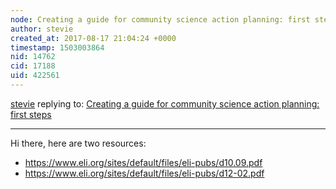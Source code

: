```yaml
---
node: Creating a guide for community science action planning: first steps
author: stevie
created_at: 2017-08-17 21:04:24 +0000
timestamp: 1503003864
nid: 14762
cid: 17188
uid: 422561
---
```




[stevie](../profile/stevie) replying to: [Creating a guide for community science action planning: first steps](../notes/gretchengehrke/08-16-2017/creating-a-guide-for-community-science-action-planning-first-steps)

----
Hi there, here are two resources: 

- https://www.eli.org/sites/default/files/eli-pubs/d10.09.pdf
- https://www.eli.org/sites/default/files/eli-pubs/d12-02.pdf